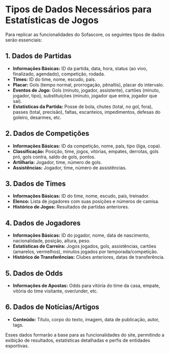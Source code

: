 
# Tipos de Dados Necessários para Estatísticas de Jogos

Para replicar as funcionalidades do Sofascore, os seguintes tipos de dados serão essenciais:

## 1. Dados de Partidas
*   **Informações Básicas:** ID da partida, data, hora, status (ao vivo, finalizado, agendado), competição, rodada.
*   **Times:** ID do time, nome, escudo, país.
*   **Placar:** Gols (tempo normal, prorrogação, pênaltis), placar do intervalo.
*   **Eventos de Jogo:** Gols (minuto, jogador, assistente), cartões (minuto, jogador, tipo), substituições (minuto, jogador que entra, jogador que sai).
*   **Estatísticas da Partida:** Posse de bola, chutes (total, no gol, fora), passes (total, precisão), faltas, escanteios, impedimentos, defesas do goleiro, desarmes, etc.

## 2. Dados de Competições
*   **Informações Básicas:** ID da competição, nome, país, tipo (liga, copa).
*   **Classificação:** Posição, time, jogos, vitórias, empates, derrotas, gols pró, gols contra, saldo de gols, pontos.
*   **Artilharia:** Jogador, time, número de gols.
*   **Assistências:** Jogador, time, número de assistências.

## 3. Dados de Times
*   **Informações Básicas:** ID do time, nome, escudo, país, treinador.
*   **Elenco:** Lista de jogadores com suas posições e números de camisa.
*   **Histórico de Jogos:** Resultados de partidas anteriores.

## 4. Dados de Jogadores
*   **Informações Básicas:** ID do jogador, nome, data de nascimento, nacionalidade, posição, altura, peso.
*   **Estatísticas de Carreira:** Jogos jogados, gols, assistências, cartões (amarelos, vermelhos), minutos jogados por temporada/competição.
*   **Histórico de Transferências:** Clubes anteriores, datas de transferência.

## 5. Dados de Odds
*   **Informações de Apostas:** Odds para vitória do time da casa, empate, vitória do time visitante, over/under, etc.

## 6. Dados de Notícias/Artigos
*   **Conteúdo:** Título, corpo do texto, imagem, data de publicação, autor, tags.

Esses dados formarão a base para as funcionalidades do site, permitindo a exibição de resultados, estatísticas detalhadas e perfis de entidades esportivas.

